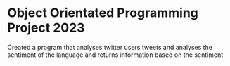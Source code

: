 # Object Orientated Programming Project 2023
Created a program that analyses twitter users tweets and analyses the sentiment of the language and returns information based on the sentiment
